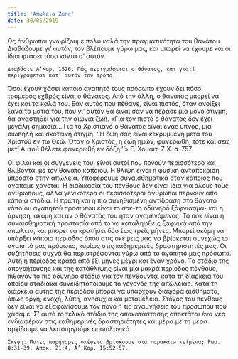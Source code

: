 ```yaml
---
title: 'Απωλεια Ζωης'
date: 30/05/2019
---
```


Ως άνθρωποι γνωρίζουμε πολύ καλά την πραγματικότητα του θανάτου. Διαβάζουμε γι’ αυτόν, τον βλέπουμε γύρω μας, και μπορεί να έχουμε και οι ίδιοι φτάσει τόσο κοντά σ’ αυτόν.

`Διαβάστε Α’Κορ. 1526. Πώς περιγράφεται ο θάνατος, και γιατί περιγράφεται κατ’ αυτόν τον τρόπο;`

Όσοι έχουν χάσει κάποιο αγαπητό τους πρόσωπο έχουν δει πόσο τρομερός εχθρός είναι ο θάνατος. Από την άλλη, ο θάνατος μπορεί να έχει και τα καλά του. Εάν αυτός που πέθανε, είναι πιστός, όταν ανοίξει ξανά τα μάτια του, που γι’ αυτόν θα είναι σαν να πέρασε μία μόνο στιγμή, θα αναστηθεί για την αιώνια ζωή. «Για τον πιστό ο θάνατος δεν έχει μεγάλη σημασία… Για το Χριστιανό ο θάνατος είναι ένας ύπνος, μία σιωπηλή και σκοτεινή στιγμή. ‘‘Η ζωή σας είναι κεκρυμμένη μετά του Χριστού εν τω Θεώ. Όταν ο Χριστός, η ζωή ημών, φανερωθή, τότε και σεις μετ’ Αυτού θέλετε φανερωθή εν δόξη.’’» Ε. Χουάιτ, Ζ.Χ. σ. 757.

Οι φίλοι και οι συγγενείς του, είναι αυτοί που πονούν περισσότερο και θλίβονται με τον θάνατο κάποιου. Η θλίψη είναι η φυσική ανταπόκριση μπροστά στην απώλεια. Υποφέρουμε συναισθηματικά όταν κάποιος που αγαπάμε χάνεται. Η διαδικασία του πένθους δεν είναι ίδια για όλους τους ανθρώπους, αλλά γενικότερα οι περισσότεροι άνθρωποι περνούν από κάποια στάδια. Η πρώτη και η πιο συνηθισμένη αντίδραση στο θάνατο κάποιου αγαπητού προσώπου είναι το σοκ-το οδυνηρό ξάφνιασμα- και η άρνηση, ακόμη και αν ο θάνατός του ήταν αναμενόμενος. Το σοκ είναι η συναισθηματική προστασία από το να καταληφθείς ξαφνικά από την απώλεια, και μπορεί να κρατήσει δύο έως τρείς μήνες. Μπορεί ακόμη να υπάρξει κάποια περίοδος όπου στις σκέψεις μας να βρίσκεται συνεχώς το αγαπητό μας πρόσωπο, κυρίως στις καθημερινές δραστηριότητές μας. Οι συζητήσεις συχνά θα περιστρέφονται γύρω από το αγαπητό μας πρόσωπο. Αυτή η περίοδος κρατά από έξι μήνες μέχρι και έναν χρόνο. Το στάδιο της απογοήτευσης και της κατάθλιψης είναι μία μακρά περίοδος πένθους, πιθανόν το πιο οδυνηρό στάδιο για τον πενθούντα, κατά τη διάρκεια του οποίου σταδιακά συνειδητοποιούμε το γεγονός της απώλειας. Κατά τη διάρκεια αυτής της περιόδου μπορεί να υπάρχουν διάφορα αισθήματα, όπως οργή, ενοχή, λύπη, ανησυχία και μεταμέλεια. Στόχος του πένθους δεν είναι να εξαφανίσουμε τον πόνο ή τις αναμνήσεις του προσώπου που χάσαμε. Σ’ αυτό το τελικό στάδιο της αποκατάστασης αποκτάται ένα νέο ενδιαφέρον στις καθημερινές δραστηριότητες και μέρα με τη μέρα αρχίζουμε να λειτουργούμε φυσιολογικά.

`Σκεψη: Ποιες παρήγορες σκέψεις βρίσκουμε στα παρακάτω κείμενα; Ρωμ. 8:31-39, Αποκ. 21:4, Α’ Κορ. 15:52-57.`